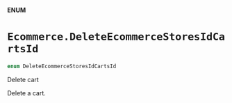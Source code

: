 **ENUM**

# `Ecommerce.DeleteEcommerceStoresIdCartsId`

```swift
enum DeleteEcommerceStoresIdCartsId
```

Delete cart

Delete a cart.
